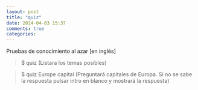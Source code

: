```yaml
---
layout: post
title: "quiz"
date: 2014-04-03 15:37
comments: true
categories: 
---
```

Pruebas de conocimiento al azar [en inglés]

>$ quiz (Listara los temas posibles)

>$ quiz Europe capital (Preguntará capitales de Europa. Si no se sabe la respuesta pulsar intro en blanco y mostrará la respuesta)

